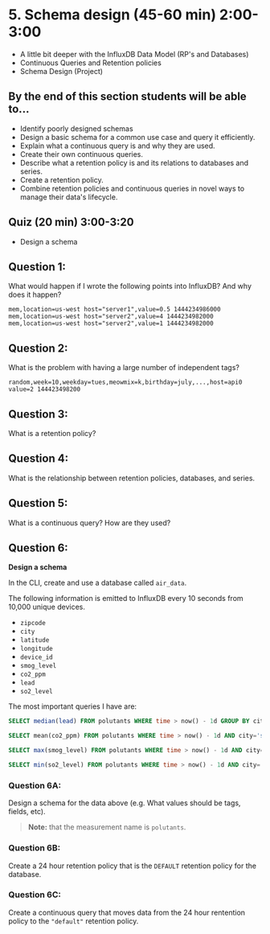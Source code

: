 # 5. Schema design (45-60 min) 2:00-3:00
* A little bit deeper with the InfluxDB Data Model (RP's and Databases)
* Continuous Queries and Retention policies
* Schema Design (Project)

## By the end of this section students will be able to...

* Identify poorly designed schemas
* Design a basic schema for a common use case and query it efficiently.
* Explain what a continuous query is and why they are used.
* Create their own continuous queries.
* Describe what a retention policy is and its relations to databases and series.
* Create a retention policy.
* Combine retention policies and continuous queries in novel ways to manage their data's lifecycle.

## Quiz (20 min) 3:00-3:20

* Design a schema

## Question 1:
What would happen if I wrote the following points into InfluxDB? And why does it happen?
```
mem,location=us-west host="server1",value=0.5 1444234986000
mem,location=us-west host="server2",value=4 1444234982000
mem,location=us-west host="server2",value=1 1444234982000
```

## Question 2:
What is the problem with having a large number of independent tags?

```
random,week=10,weekday=tues,meowmix=k,birthday=july,...,host=api0 value=2 144423498200
```
## Question 3:
What is a retention policy?

## Question 4:
What is the relationship between retention policies, databases, and series.

## Question 5:
What is a continuous query? How are they used?

## Question 6:
**Design a schema**

In the CLI, create and use a database called `air_data`.

The following information is emitted to InfluxDB every 10 seconds from 10,000 unique devices.

* `zipcode`
* `city`
* `latitude`
* `longitude`
* `device_id`
* `smog_level`
* `co2_ppm`
* `lead`
* `so2_level`

The most important queries I have are:

```sql
SELECT median(lead) FROM polutants WHERE time > now() - 1d GROUP BY city

SELECT mean(co2_ppm) FROM polutants WHERE time > now() - 1d AND city='sf' GROUP BY device_id

SELECT max(smog_level) FROM polutants WHERE time > now() - 1d AND city='nyc' GROUP BY zipcode

SELECT min(so2_level) FROM polutants WHERE time > now() - 1d AND city='nyc' GROUP BY zipcode
```

### Question 6A: 
Design a schema for the data above (e.g. What values should be tags, fields, etc).
>**Note:** that the measurement name is `polutants`.

### Question 6B: 
Create a 24 hour retention policy that is the `DEFAULT` retention policy for the database.

### Question 6C: 
Create a continuous query that moves data from the 24 hour rentention policy to the `"default"` retention policy.
